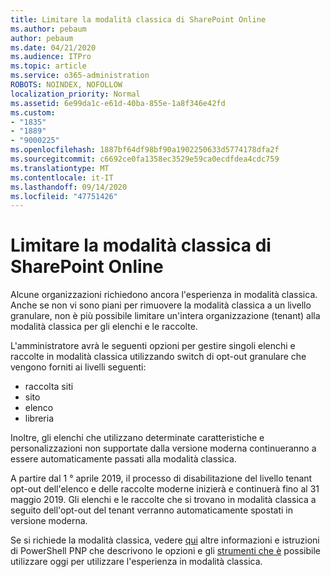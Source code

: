 ```yaml
---
title: Limitare la modalità classica di SharePoint Online
ms.author: pebaum
author: pebaum
ms.date: 04/21/2020
ms.audience: ITPro
ms.topic: article
ms.service: o365-administration
ROBOTS: NOINDEX, NOFOLLOW
localization_priority: Normal
ms.assetid: 6e99da1c-e61d-40ba-855e-1a8f346e42fd
ms.custom:
- "1835"
- "1889"
- "9000225"
ms.openlocfilehash: 1887bf64df98bf90a1902250633d5774178dfa2f
ms.sourcegitcommit: c6692ce0fa1358ec3529e59ca0ecdfdea4cdc759
ms.translationtype: MT
ms.contentlocale: it-IT
ms.lasthandoff: 09/14/2020
ms.locfileid: "47751426"
---
```

# <a name="restrict-sharepoint-online-to-classic-mode"></a>Limitare la modalità classica di SharePoint Online

Alcune organizzazioni richiedono ancora l'esperienza in modalità classica. Anche se non vi sono piani per rimuovere la modalità classica a un livello granulare, non è più possibile limitare un'intera organizzazione (tenant) alla modalità classica per gli elenchi e le raccolte.

L'amministratore avrà le seguenti opzioni per gestire singoli elenchi e raccolte in modalità classica utilizzando switch di opt-out granulare che vengono forniti ai livelli seguenti:

- raccolta siti
- sito
- elenco
- libreria

Inoltre, gli elenchi che utilizzano determinate caratteristiche e personalizzazioni non supportate dalla versione moderna continueranno a essere automaticamente passati alla modalità classica.

A partire dal 1 ° aprile 2019, il processo di disabilitazione del livello tenant opt-out dell'elenco e delle raccolte moderne inizierà e continuerà fino al 31 maggio 2019.  Gli elenchi e le raccolte che si trovano in modalità classica a seguito dell'opt-out del tenant verranno automaticamente spostati in versione moderna.

Se si richiede la modalità classica, vedere [qui](https://techcommunity.microsoft.com/t5/Microsoft-SharePoint-Blog/Delivering-SharePoint-modern-experiences/ba-p/315023) altre informazioni e istruzioni di PowerShell PNP che descrivono le opzioni e gli [strumenti che è](https://docs.microsoft.com/sharepoint/dev/transform/modernize-userinterface-lists-and-libraries-optout) possibile utilizzare oggi per utilizzare l'esperienza in modalità classica.
